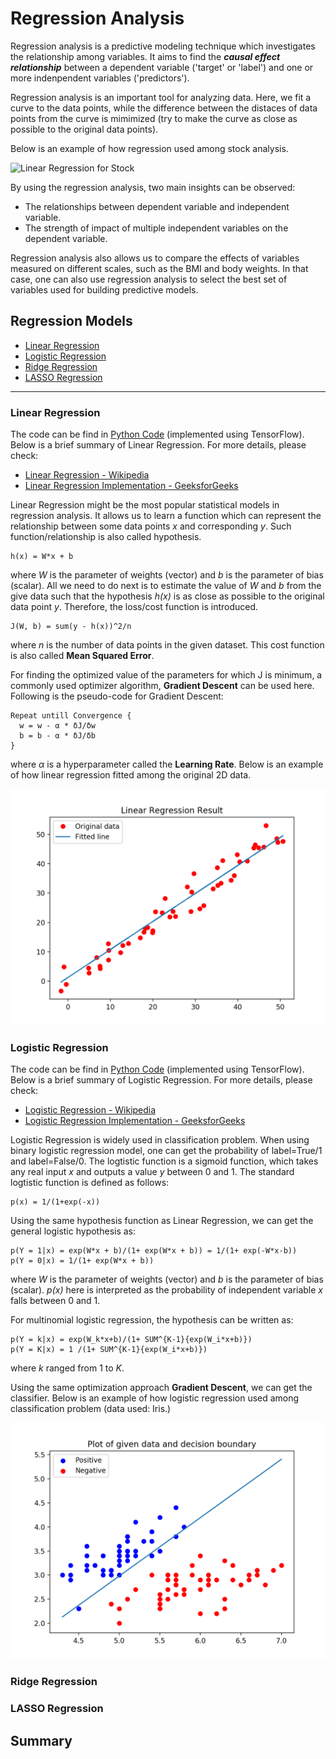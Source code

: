 # Regression Analysis

Regression analysis is a predictive modeling technique which investigates the relationship among variables. It aims to find the **_causal effect relationship_** between a dependent variable ('target' or 'label') and one or more indenpendent variables ('predictors').

Regression analysis is an important tool for analyzing data. Here, we fit a curve to the data points, while the difference between the distaces of data points from the curve is mimimized (try to make the curve as close as possible to the original data points).

Below is an example of how regression used among stock analysis.

![Linear Regression for Stock](https://www.analyticsvidhya.com/wp-content/uploads/2015/08/Regression_Line.png)

By using the regression analysis, two main insights can be observed:

* The relationships between dependent variable and independent variable.
* The strength of impact of multiple independent variables on the dependent variable.

Regression analysis also allows us to compare the effects of variables measured on different scales, such as the BMI and body weights. In that case, one can also use regression analysis to select the best set of variables used for building predictive models.

## Regression Models

* [Linear Regression](#Linear-Regression)
* [Logistic Regression](#Logistic-Regression)
* [Ridge Regression](#Ridge-Regression)
* [LASSO Regression](#LASSO-Regression)

----
### Linear Regression

The code can be find in [Python Code](./code/LinearRegression.py) (implemented using TensorFlow). Below is a brief summary of Linear Regression. For more details, please check:
* [Linear Regression - Wikipedia](https://en.wikipedia.org/wiki/Linear_regression)
* [Linear Regression Implementation - GeeksforGeeks](https://www.geeksforgeeks.org/linear-regression-python-implementation/)

Linear Regression might be the most popular statistical models in regression analysis. It allows us to learn a function which can represent the relationship between some data points _x_ and corresponding _y_. Such function/relationship is also called hypothesis.
```
h(x) = W*x + b
```
where _W_ is the parameter of weights (vector) and _b_ is the parameter of bias (scalar). All we need to do next is to estimate the value of _W_ and _b_ from the give data such that the hypothesis _h(x)_ is as close as possible to the original data point _y_. Therefore, the loss/cost function is introduced.

```
J(W, b) = sum(y - h(x))^2/n
```

where _n_ is the number of data points in the given dataset. This cost function is also called **Mean Squared Error**.

For finding the optimized value of the parameters for which J is minimum, a commonly used optimizer algorithm, **Gradient Descent** can be used here. Following is the pseudo-code for Gradient Descent:

```
Repeat untill Convergence {
  w = w - α * δJ/δw
  b = b - α * δJ/δb
}
```

where _α_ is a hyperparameter called the **Learning Rate**. Below is an example of how linear regression fitted among the original 2D data.

![Figure](./figure/line_reg.png)

### Logistic Regression

The code can be find in [Python Code](./code/LogisticRegression.py) (implemented using TensorFlow). Below is a brief summary of Logistic Regression. For more details, please check:
* [Logistic Regression - Wikipedia](https://en.wikipedia.org/wiki/Logistic_regression)
* [Logistic Regression Implementation - GeeksforGeeks](https://www.geeksforgeeks.org/ml-logistic-regression-using-tensorflow/)

Logistic Regression is widely used in classification problem. When using binary logistic regression model, one can get the probability of label=True/1 and label=False/0. The logtistic function is a sigmoid function, which takes any real input _x_ and outputs a value _y_ between 0 and 1. The standard logtistic function is defined as follows: 
```
p(x) = 1/(1+exp(-x))
```
Using the same hypothesis function as Linear Regression, we can get the general logistic hypothesis as:
```
p(Y = 1|x) = exp(W*x + b)/(1+ exp(W*x + b)) = 1/(1+ exp(-W*x-b))
p(Y = 0|x) = 1/(1+ exp(W*x + b))
```
where _W_ is the parameter of weights (vector) and _b_ is the parameter of bias (scalar). _p(x)_ here is interpreted as the probability of independent variable _x_ falls between 0 and 1.

For multinomial logistic regression, the hypothesis can be written as:

```
p(Y = k|x) = exp(W_k*x+b)/(1+ SUM^{K-1}{exp(W_i*x+b)}) 
p(Y = K|x) = 1 /(1+ SUM^{K-1}{exp(W_i*x+b)}) 
```
where _k_ ranged from 1 to _K_.

Using the same optimization approach **Gradient Descent**, we can get the classifier. Below is an example of how logistic regression used among classification problem (data used: Iris.)

![Figure](./figure/log_reg.png)

### Ridge Regression

### LASSO Regression

## Summary
